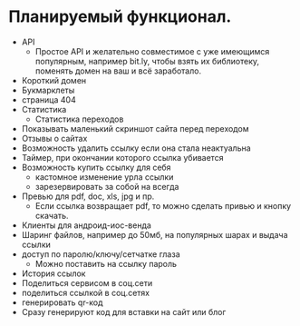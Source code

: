 # Планируемый функционал.

- API
    + Простое API и желательно совместимое с уже имеющимся популярным, например bit.ly, чтобы взять их библиотеку, поменять домен на ваш и всё заработало.
- Короткий домен
- Букмарклеты
- страница 404
- Статистика
    + Статистика переходов
- Показывать маленький скриншот сайта перед переходом
- Отзывы о сайтах
- Возможность удалить ссылку если она стала неактуальна
- Таймер, при окончании которого ссылка убивается
- Возможность купить ссылку для себя
    +  кастомное изменение урла ссылки
    +  зарезервировать за собой на всегда
- Превью для pdf, doc, xls, jpg и пр.
    + Если ссылка возвращает pdf, то можно сделать привью и кнопку скачать.
- Клиенты для андроид-иос-венда
- Шаринг файлов, например до 50мб, на популярных шарах и выдача ссылки
- доступ по паролю/ключу/сетчатке глаза
    + Можно поставить на ссылку пароль
- История ссылок
- Поделиться сервисом в соц.сети
- поделиться ссылкой в соц.сетях
- генерировать qr-код
- Сразу генерируют код для вставки на сайт или блог